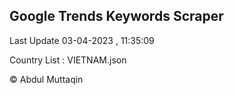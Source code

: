 

## Google Trends Keywords Scraper 
 
Last Update 03-04-2023 , 11:35:09

Country List :
VIETNAM.json



© Abdul Muttaqin 
